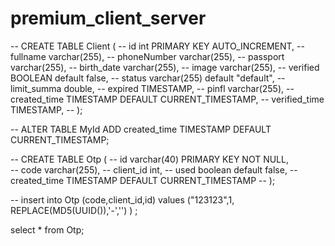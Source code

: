 ﻿# premium_client_server



-- CREATE TABLE Client (
--     id int PRIMARY KEY AUTO_INCREMENT,
--     fullname varchar(255),
--     phoneNumber varchar(255),
--     passport varchar(255),
--     birth_date varchar(255),
--     image varchar(255),
--     verified BOOLEAN default false,
--     status varchar(255) default "default",
--     limit_summa double,
--     expired TIMESTAMP,
--     pinfl varchar(255),
--     created_time TIMESTAMP DEFAULT CURRENT_TIMESTAMP,
--     verified_time TIMESTAMP,
--  );


-- ALTER TABLE MyId ADD created_time TIMESTAMP DEFAULT CURRENT_TIMESTAMP;



-- CREATE TABLE Otp (
--     id varchar(40) PRIMARY KEY NOT NULL,  
--     code varchar(255),
--     client_id int,
--     used boolean default false,
--     created_time TIMESTAMP DEFAULT CURRENT_TIMESTAMP
-- );

-- insert into Otp (code,client_id,id)   values ("123123",1, REPLACE(MD5(UUID()),'-','') ) ;

select * from Otp;




